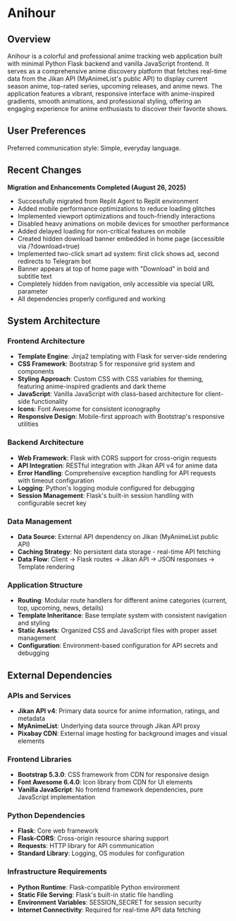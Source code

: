 # Anihour

## Overview

Anihour is a colorful and professional anime tracking web application built with minimal Python Flask backend and vanilla JavaScript frontend. It serves as a comprehensive anime discovery platform that fetches real-time data from the Jikan API (MyAnimeList's public API) to display current season anime, top-rated series, upcoming releases, and anime news. The application features a vibrant, responsive interface with anime-inspired gradients, smooth animations, and professional styling, offering an engaging experience for anime enthusiasts to discover their favorite shows.

## User Preferences

Preferred communication style: Simple, everyday language.

## Recent Changes

**Migration and Enhancements Completed (August 26, 2025)**
- Successfully migrated from Replit Agent to Replit environment
- Added mobile performance optimizations to reduce loading glitches
- Implemented viewport optimizations and touch-friendly interactions
- Disabled heavy animations on mobile devices for smoother performance
- Added delayed loading for non-critical features on mobile
- Created hidden download banner embedded in home page (accessible via /?download=true)
- Implemented two-click smart ad system: first click shows ad, second redirects to Telegram bot
- Banner appears at top of home page with "Download" in bold and subtitle text
- Completely hidden from navigation, only accessible via special URL parameter
- All dependencies properly configured and working

## System Architecture

### Frontend Architecture
- **Template Engine**: Jinja2 templating with Flask for server-side rendering
- **CSS Framework**: Bootstrap 5 for responsive grid system and components
- **Styling Approach**: Custom CSS with CSS variables for theming, featuring anime-inspired gradients and dark theme
- **JavaScript**: Vanilla JavaScript with class-based architecture for client-side functionality
- **Icons**: Font Awesome for consistent iconography
- **Responsive Design**: Mobile-first approach with Bootstrap's responsive utilities

### Backend Architecture
- **Web Framework**: Flask with CORS support for cross-origin requests
- **API Integration**: RESTful integration with Jikan API v4 for anime data
- **Error Handling**: Comprehensive exception handling for API requests with timeout configuration
- **Logging**: Python's logging module configured for debugging
- **Session Management**: Flask's built-in session handling with configurable secret key

### Data Management
- **Data Source**: External API dependency on Jikan (MyAnimeList public API)
- **Caching Strategy**: No persistent data storage - real-time API fetching
- **Data Flow**: Client → Flask routes → Jikan API → JSON responses → Template rendering

### Application Structure
- **Routing**: Modular route handlers for different anime categories (current, top, upcoming, news, details)
- **Template Inheritance**: Base template system with consistent navigation and styling
- **Static Assets**: Organized CSS and JavaScript files with proper asset management
- **Configuration**: Environment-based configuration for API secrets and debugging

## External Dependencies

### APIs and Services
- **Jikan API v4**: Primary data source for anime information, ratings, and metadata
- **MyAnimeList**: Underlying data source through Jikan API proxy
- **Pixabay CDN**: External image hosting for background images and visual elements

### Frontend Libraries
- **Bootstrap 5.3.0**: CSS framework from CDN for responsive design
- **Font Awesome 6.4.0**: Icon library from CDN for UI elements
- **Vanilla JavaScript**: No frontend framework dependencies, pure JavaScript implementation

### Python Dependencies
- **Flask**: Core web framework
- **Flask-CORS**: Cross-origin resource sharing support
- **Requests**: HTTP library for API communication
- **Standard Library**: Logging, OS modules for configuration

### Infrastructure Requirements
- **Python Runtime**: Flask-compatible Python environment
- **Static File Serving**: Flask's built-in static file handling
- **Environment Variables**: SESSION_SECRET for session security
- **Internet Connectivity**: Required for real-time API data fetching